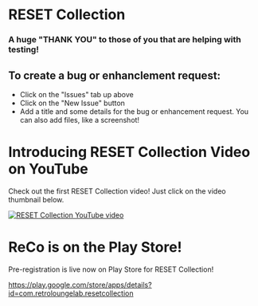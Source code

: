 # RESET Collection

### A huge "THANK YOU" to those of you that are helping with testing!

## To create a bug or enhanclement request:

* Click on the "Issues" tab up above
* Click on the "New Issue" button
* Add a title and some details for the bug or enhancement request. You can also add files, like a screenshot!

# Introducing RESET Collection Video on YouTube

Check out the first RESET Collection video! Just click on the video thumbnail below.

[![RESET Collection YouTube video](https://img.youtube.com/vi/P1LihX2_EcY/0.jpg)](https://www.youtube.com/watch?v=P1LihX2_EcY)

# ReCo is on the Play Store!

Pre-registration is live now on Play Store for RESET Collection!

https://play.google.com/store/apps/details?id=com.retroloungelab.resetcollection
